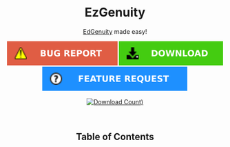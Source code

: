 <br/>
<p align="center">
  <h1 align="center">EzGenuity</h1>
  <p align="center">
  <a href="https://auth.edgenuity.com/login/">EdGenuity</a> made easy!
  </p>
</p>
<div align="center">

  <a href="https://github.com/meteor4716/EzGenuity/issues/new?assignees=&labels=bug&projects=&template=bug-report.md&title=Bug+Report">![Bug Report](https://raw.githubusercontent.com/meteor4716/EzGenuity/main/assets/bug-report-button-v1.svg)</a> <a href="https://github.com/meteor4716/EzGenuity/blob/main/EzInstall.md">![Download](https://raw.githubusercontent.com/meteor4716/EzGenuity/main/assets/download-button-v1.svg)</a> <a href="https://github.com/meteor4716/EzGenuity/issues/new?assignees=&labels=enhancement&projects=&template=feature-request.md&title=Feature+Request">![Feature Request](https://raw.githubusercontent.com/meteor4716/EzGenuity/main/assets/feature-request-button-v1.svg)</a>

</div>
<div align="center">

  <a href="https://github.com/meteor4716/EzGenuity/blob/main/EzInstall.md">![Download Count)](https://img.shields.io/github/downloads/meteor4716/EzGenuity/total?style=for-the-badge)</a>

</div>
<br/>
<p align-"center">
  <h2 align="center">Table of Contents</h2>
</p>
